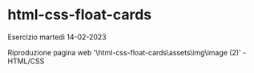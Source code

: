 # html-css-float-cards

Esercizio martedì 14-02-2023

Riproduzione pagina web '\html-css-float-cards\assets\img\image (2)' - HTML/CSS
